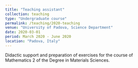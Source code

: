 ```yaml
---
title: "Teaching assistant"
collection: teaching
type: "Undergraduate course"
permalink: /teaching/2020-teaching
venue: "University of Padova, Science Department"
date: 2020-03-01
period: March 2020 - June 2020
location: "Padova, Italy"
---
```


Didactic support and preparation of exercises for the course of Mathematics 2 of the Degree in Materials Sciences.
